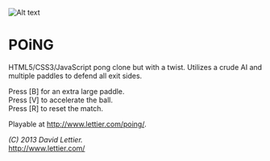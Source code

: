 ![Alt text](https://raw.github.com/lettier/poing/master/screenshot.jpg)
 
# POiNG
 
HTML5/CSS3/JavaScript pong clone but with a twist. Utilizes a crude AI and multiple paddles to defend all exit sides.

Press [B] for an extra large paddle.  
Press [V] to accelerate the ball.  
Press [R] to reset the match. 
 
Playable at http://www.lettier.com/poing/. 
 
_(C) 2013 David Lettier._  
http://www.lettier.com/